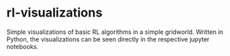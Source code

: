 # rl-visualizations
Simple visualizations of basic RL algorithms in a simple gridworld. Written in Python, the visualizations can be seen directly in the respective jupyter notebooks.
